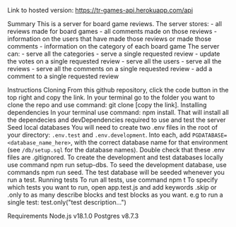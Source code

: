 Link to hosted version:
https://tr-games-api.herokuapp.com/api

Summary
This is a server for board game reviews.
The server stores: - all reviews made for board games - all comments made on those reviews - information on the users that have made those reviews or made those comments - information on the category of each board game
The server can: - serve all the categories - serve a single requested review - update the votes on a single requested review - serve all the users - serve all the reviews - serve all the comments on a single requested review - add a comment to a single requested review

Instructions
Cloning
From this github repository, click the code button in the top right and copy the link.
In your terminal go to the folder you want to clone the repo and use command: git clone [copy the link].
Installing dependencies
In your terminal use command: npm install.
That will install all the dependecies and devDependencies required to use and test the server
Seed local databases
You will need to create two .env files in the root of your directory: `.env.test` and `.env.development`.
Into each, add `PGDATABASE=<database_name_here>`, with the correct database name for that environment (see `/db/setup.sql` for the database names).
Double check that these .env files are .gitignored.
To create the development and test databases locally use command npm run setup-dbs.
To seed the development database, use commands npm run seed.
The test database will be seeded whenever you run a test.
Running tests
To run all tests, use command npm t
To specify which tests you want to run, open app.test.js and add keywords .skip or .only to as many describe blocks and test blocks as you want.
e.g to run a single test: test.only("test description...")

Requirements
Node.js v18.1.0
Postgres v8.7.3
